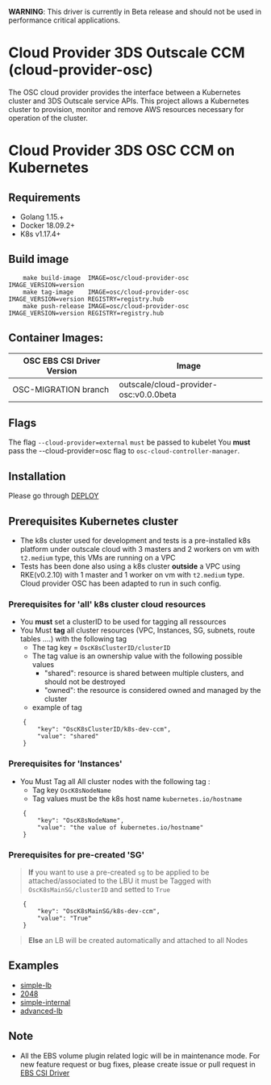 **WARNING**: This driver is currently in Beta release and should not be used in performance critical applications.

# Cloud Provider 3DS Outscale CCM (cloud-provider-osc)
The OSC cloud provider provides the interface between a Kubernetes cluster and 3DS Outscale service APIs. 
This project allows a Kubernetes cluster to provision, monitor and remove AWS resources necessary for operation of the cluster.

# Cloud Provider 3DS OSC CCM on Kubernetes

## Requirements
* Golang 1.15.+
* Docker 18.09.2+ 
* K8s v1.17.4+

## Build image

``` 
	make build-image  IMAGE=osc/cloud-provider-osc IMAGE_VERSION=version
	make tag-image	  IMAGE=osc/cloud-provider-osc IMAGE_VERSION=version REGISTRY=registry.hub 
	make push-release IMAGE=osc/cloud-provider-osc IMAGE_VERSION=version REGISTRY=registry.hub 
``` 


## Container Images:
|OSC EBS CSI Driver Version | Image                                     |
|---------------------------|-------------------------------------------|
|OSC-MIGRATION branch       |outscale/cloud-provider-osc:v0.0.0beta     |


## Flags
The flag `--cloud-provider=external` `must` be passed to kubelet
You  **must** pass the --cloud-provider=osc flag to `osc-cloud-controller-manager`.


## Installation
Please go through [DEPLOY](./deploy/README.md)


## Prerequisites Kubernetes cluster

- The k8s cluster used for development and tests is a pre-installed k8s platform under outscale cloud with 3 masters and 2 workers on vm with `t2.medium` type, this VMs are running on a VPC
- Tests has been done also using a k8s cluster **outside** a VPC using RKE(v0.2.10) with 1 master and 1 worker on vm with `t2.medium` type. Cloud provider OSC has been adapted to run in such config. 

### Prerequisites for 'all' k8s cluster cloud resources
- You **must** set a clusterID to be used for tagging all ressources
- You Must **tag** all cluster resources (VPC, Instances, SG, subnets, route tables ....)  with the following tag
	* The tag key = `OscK8sClusterID/clusterID`
	* The tag value is an ownership value with the following possible values 
    	- "shared": resource is shared between multiple clusters, and should not be destroyed
     	- "owned": the resource is considered owned and managed by the cluster
	* example of tag
```     
	{
		"key": "OscK8sClusterID/k8s-dev-ccm",
		"value": "shared"
 	}
```
### Prerequisites for 'Instances'
- You Must Tag all All cluster nodes with the following tag :
	* Tag key `OscK8sNodeName`
	* Tag values must be the k8s host name `kubernetes.io/hostname`
	
```     
	{
		"key": "OscK8sNodeName",
		"value": "the value of kubernetes.io/hostname"
	}
```
 
### Prerequisites for pre-created 'SG'
 > **If** you want to use a pre-created `sg` to be applied to be attached/associated to the LBU 
   it must be Tagged with `OscK8sMainSG/clusterID` and setted to `True`
	
```     
	{
		"key": "OscK8sMainSG/k8s-dev-ccm",
		"value": "True"
	}
```
 > **Else** an LB will be created automatically and attached to all Nodes


## Examples
- [simple-lb](./examples/simple-lb)
- [2048](./examples/2048)
- [simple-internal](./examples/simple-internal)
- [advanced-lb](./examples/advanced-lb)


## Note
* All the EBS volume plugin related logic will be in maintenance mode. For new feature request or bug fixes, please create issue or pull request in [EBS CSI Driver](https://github.com/outscale-dev/osc-ebs-csi-driver)
